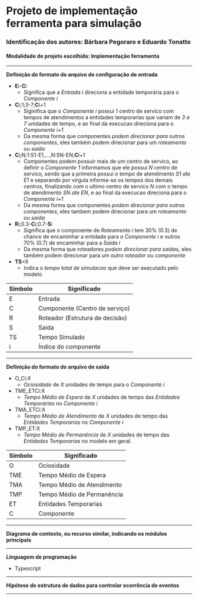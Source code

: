 
  

# Projeto de implementação ferramenta para simulação

### Identificação dos autores: Bárbara Pegoraro e Eduardo Tonatto


#### Modalidade de projeto escolhida: Implementação ferramenta

---

**Definição do formato do arquivo de configuração de entrada**

* **E**i-**C**i
  * Significa que a *Entrada i* direciona a entidade temporária para o *Componente i*
* **C**i;1;3-7;**C**i+1
  * Siginifica que o *Componente i* possui *1* centro de servico com tempos de atendimentos a entidades temporarias que variam de *3 a 7* unidades de tempo, e ao final da execucao direciona para o *Componente i+1*
  * Da mesma forma que componentes *podem direcionar para* outros *componentes*, eles também podem direcionar para um *roteamento* ou *saída*
* **C**i;N;1:S1-E1,...,N:SN-EN;**C**i+1
  * Componentes podem possuir mais de um centro de servico, ao definir o *Componente 1* informamos que ele possui *N* centro de servico, sendo que a primeira possui o tempo de atendimento *S1 ate E1* e separando por virgula informa-se os tempos dos demais centros, finalizando com o ultimo centro de servico *N* com o tempo de atendimento *SN ate EN*, e ao final da execucao direciona para o *Componente i+1*
  * Da mesma forma que componentes *podem direcionar para* outros *componentes*, eles tambem podem direcionar para um *roteamento* ou *saida*
* **R**i;0.3-**C**i;0.7-**S**i
  * Significa que o componente de *Roteamento i* tem 30% (0.3) de chance de encaminhar a entidade para o *Componente i* e outros 70% (0.7) de encaminhar para a *Saida i*
  * Da mesma forma que roteadores *podem direcionar para saidas*, eles também podem direcionar para um *outro roteador* ou *componente*
* **TS**=X
  * Indica o *tempo total de simulacao* que deve ser executado pelo modelo

Símbolo   | Significado
--------- | ------
E | Entrada
C | Componente (Centro de serviço)
R | Roteador (Estrutura de decisão)
S | Saida
TS | Tempo Simulado
i | Índice do componente

---

**Definição do formato do arquivo de saida**

* O_Ci:X
  * *Ociosidade* de *X* unidades de tempo para o *Componente i*
* TME_ETCi:X
  * *Tempo Médio de Espera* de *X* unidades de tempo das *Entidades Temporarias* no *Componente i*
* TMA_ETCi:X
  * *Tempo Médio de Atendimento* de *X* unidades de tempo das *Entidades Temporarias* no *Componente i*
* TMP_ET:X
  * *Tempo Médio de Permanência* de *X* unidades de tempo das *Entidades Temporarias* no modelo em geral.

Símbolo   | Significado
--------- | ------
O | Ociosidade
TME | Tempo Médio de Espera
TMA | Tempo Médio de Atendimento
TMP | Tempo Médio de Permanência
ET | Entidades Temporarias
C | Componente

---

**Diagrama de contexto, ou recurso similar, indicando os módulos principais**

---

**Linguagem de programação**

* Typescript

---

**Hipótese de estrutura de dados para controlar ocorrência de eventos**

---
